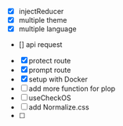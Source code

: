 - [x] injectReducer
- [x] multiple theme
- [x] multiple language
- [] api request 
- [x] protect route
- [x] prompt route
- [x] setup with Docker
- [ ] add more function for plop
- [ ] useCheckOS
- [ ] add Normalize.css
- [ ] 
